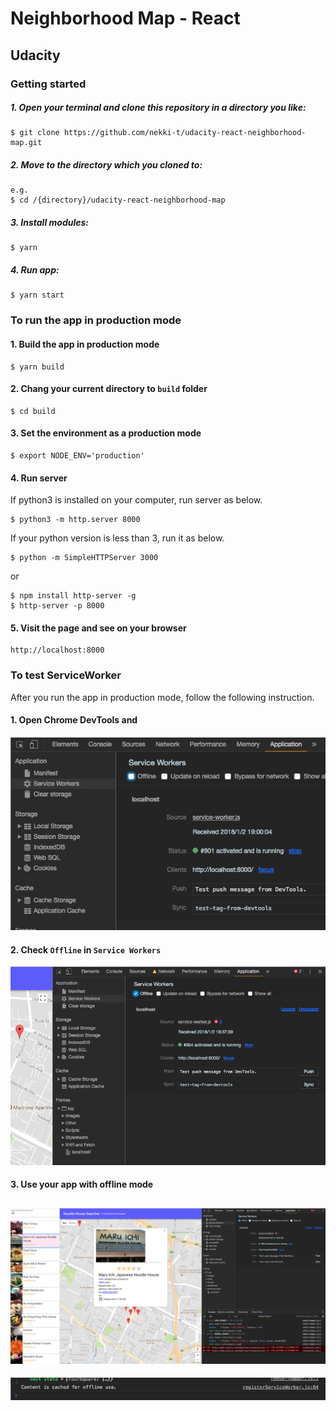 # Neighborhood Map - React
## Udacity
### Getting started
##### 1. Open your terminal and clone this repository in a directory you like:
```
$ git clone https://github.com/nekki-t/udacity-react-neighborhood-map.git
```
##### 2. Move to the directory which you cloned to:
```
e.g.
$ cd /{directory}/udacity-react-neighborhood-map
```
##### 3.  Install modules:
```
$ yarn
```
##### 4. Run app:
```
$ yarn start
```

### To run the app in production mode
#### 1. Build the app in production mode
```
$ yarn build
```

#### 2. Chang your current directory to `build` folder
```
$ cd build
```

#### 3. Set the environment as a production mode
```
$ export NODE_ENV='production'
```

#### 4. Run server
If python3 is installed on your computer, run server as below.
```
$ python3 -m http.server 8000
```
If your python version is less than 3, run it as below.
```
$ python -m SimpleHTTPServer 3000
```
or
```
$ npm install http-server -g
$ http-server -p 8000
```

#### 5. Visit the page and see on your browser
```
http://localhost:8000
```

### To test ServiceWorker
After you run the app in production mode, follow the following instruction.
#### 1. Open Chrome DevTools and 
![alt_text](./readme_images/open.png)

#### 2. Check `Offline` in `Service Workers`
![alt_text](./readme_images/check_offline.png)

#### 3. Use your app with offline mode
![alt_text](./readme_images/use.png)
-
![alt_text](./readme_images/console.png)



